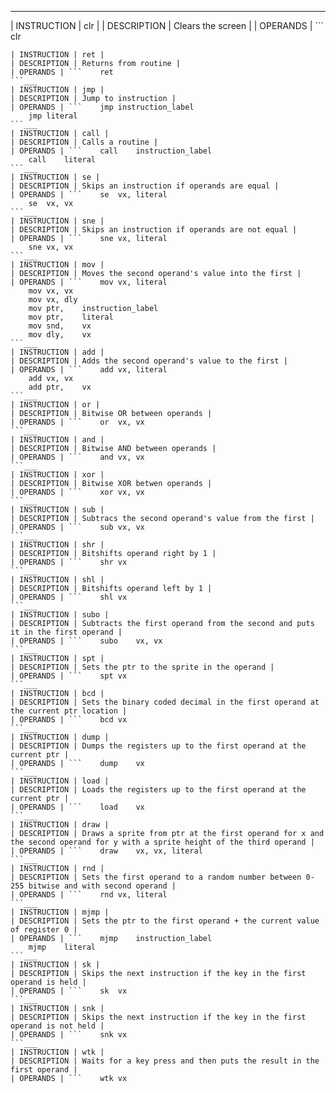 ___
| INSTRUCTION | clr |
| DESCRIPTION | Clears the screen |
| OPERANDS | ```	clr
```___
| INSTRUCTION | ret |
| DESCRIPTION | Returns from routine |
| OPERANDS | ```	ret
```___
| INSTRUCTION | jmp |
| DESCRIPTION | Jump to instruction |
| OPERANDS | ```	jmp	instruction_label
	jmp	literal
```___
| INSTRUCTION | call |
| DESCRIPTION | Calls a routine |
| OPERANDS | ```	call	instruction_label
	call	literal
```___
| INSTRUCTION | se |
| DESCRIPTION | Skips an instruction if operands are equal |
| OPERANDS | ```	se	vx,	literal
	se	vx,	vx
```___
| INSTRUCTION | sne |
| DESCRIPTION | Skips an instruction if operands are not equal |
| OPERANDS | ```	sne	vx,	literal
	sne	vx,	vx
```___
| INSTRUCTION | mov |
| DESCRIPTION | Moves the second operand's value into the first |
| OPERANDS | ```	mov	vx,	literal
	mov	vx,	vx
	mov	vx,	dly
	mov	ptr,	instruction_label
	mov	ptr,	literal
	mov	snd,	vx
	mov	dly,	vx
```___
| INSTRUCTION | add |
| DESCRIPTION | Adds the second operand's value to the first |
| OPERANDS | ```	add	vx,	literal
	add	vx,	vx
	add	ptr,	vx
```___
| INSTRUCTION | or |
| DESCRIPTION | Bitwise OR between operands |
| OPERANDS | ```	or	vx,	vx
```___
| INSTRUCTION | and |
| DESCRIPTION | Bitwise AND between operands |
| OPERANDS | ```	and	vx,	vx
```___
| INSTRUCTION | xor |
| DESCRIPTION | Bitwise XOR betwen operands |
| OPERANDS | ```	xor	vx,	vx
```___
| INSTRUCTION | sub |
| DESCRIPTION | Subtracs the second operand's value from the first |
| OPERANDS | ```	sub	vx,	vx
```___
| INSTRUCTION | shr |
| DESCRIPTION | Bitshifts operand right by 1 |
| OPERANDS | ```	shr	vx
```___
| INSTRUCTION | shl |
| DESCRIPTION | Bitshifts operand left by 1 |
| OPERANDS | ```	shl	vx
```___
| INSTRUCTION | subo |
| DESCRIPTION | Subtracts the first operand from the second and puts it in the first operand |
| OPERANDS | ```	subo	vx,	vx
```___
| INSTRUCTION | spt |
| DESCRIPTION | Sets the ptr to the sprite in the operand |
| OPERANDS | ```	spt	vx
```___
| INSTRUCTION | bcd |
| DESCRIPTION | Sets the binary coded decimal in the first operand at the current ptr location |
| OPERANDS | ```	bcd	vx
```___
| INSTRUCTION | dump |
| DESCRIPTION | Dumps the registers up to the first operand at the current ptr |
| OPERANDS | ```	dump	vx
```___
| INSTRUCTION | load |
| DESCRIPTION | Loads the registers up to the first operand at the current ptr |
| OPERANDS | ```	load	vx
```___
| INSTRUCTION | draw |
| DESCRIPTION | Draws a sprite from ptr at the first operand for x and the second operand for y with a sprite height of the third operand |
| OPERANDS | ```	draw	vx,	vx,	literal
```___
| INSTRUCTION | rnd |
| DESCRIPTION | Sets the first operand to a random number between 0-255 bitwise and with second operand |
| OPERANDS | ```	rnd	vx,	literal
```___
| INSTRUCTION | mjmp |
| DESCRIPTION | Sets the ptr to the first operand + the current value of register 0 |
| OPERANDS | ```	mjmp	instruction_label
	mjmp	literal
```___
| INSTRUCTION | sk |
| DESCRIPTION | Skips the next instruction if the key in the first operand is held |
| OPERANDS | ```	sk	vx
```___
| INSTRUCTION | snk |
| DESCRIPTION | Skips the next instruction if the key in the first operand is not held |
| OPERANDS | ```	snk	vx
```___
| INSTRUCTION | wtk |
| DESCRIPTION | Waits for a key press and then puts the result in the first operand |
| OPERANDS | ```	wtk	vx
```